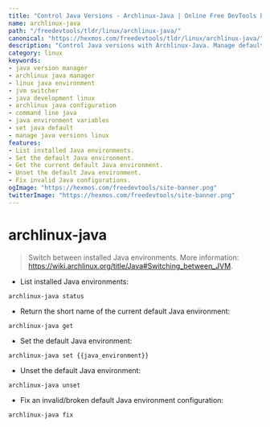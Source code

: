 ```yaml
---
title: "Control Java Versions - Archlinux-Java | Online Free DevTools by Hexmos"
name: archlinux-java
path: "/freedevtools/tldr/linux/archlinux-java/"
canonical: "https://hexmos.com/freedevtools/tldr/linux/archlinux-java/"
description: "Control Java versions with Archlinux-Java. Manage default JVM environments and fix broken configurations instantly. Free online tool, no registration required."
category: linux
keywords:
- java version manager
- archlinux java manager
- linux java environment
- jvm switcher
- java development linux
- archlinux java configuration
- command line java
- java environment variables
- set java default
- manage java versions linux
features:
- List installed Java environments.
- Set the default Java environment.
- Get the current default Java environment.
- Unset the default Java environment.
- Fix invalid Java configurations.
ogImage: "https://hexmos.com/freedevtools/site-banner.png"
twitterImage: "https://hexmos.com/freedevtools/site-banner.png"
---
```


# archlinux-java

> Switch between installed Java environments.
> More information: <https://wiki.archlinux.org/title/Java#Switching_between_JVM>.

- List installed Java environments:

`archlinux-java status`

- Return the short name of the current default Java environment:

`archlinux-java get`

- Set the default Java environment:

`archlinux-java set {{java_environment}}`

- Unset the default Java environment:

`archlinux-java unset`

- Fix an invalid/broken default Java environment configuration:

`archlinux-java fix`
